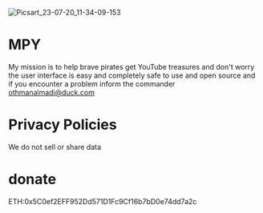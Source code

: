 ![Picsart_23-07-20_11-34-09-153](https://github.com/othmanalmadi/Parrot/assets/140072106/4675de8d-ef77-47a8-bd4a-ac50b3696865)
# MPY
My mission is to help brave pirates get YouTube treasures and don't worry the user interface is easy and completely safe to use and open source and if you encounter a problem inform the commander othmanalmadi@duck.com
# Privacy Policies
We do not sell or share data
# donate
ETH:0x5C0ef2EFF952Dd571D1Fc9Cf16b7bD0e74dd7a2c
